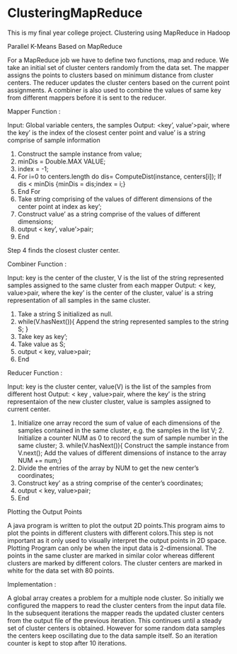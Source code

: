 # ClusteringMapReduce

This is my final year college project.
Clustering using MapReduce in Hadoop


Parallel K-Means Based on MapReduce 
 
 
For a MapReduce job we have to define two functions, map and reduce. We take an initial set of cluster centers randomly from the data set. The mapper assigns the points to clusters based on minimum distance from cluster centers. The reducer updates the cluster centers based on the current point assignments. A combiner is also used to combine the values of same key from different mappers before it is sent to the reducer. 
 
 
Mapper Function : 
 
Input: Global variable centers, the samples 
Output: <key’, value’>pair, where the key’ is the index of the closest center point and value’ is a string comprise of sample information  
1.	Construct the sample instance from value;  
2.	minDis = Double.MAX VALUE;  
3.	index = -1;  
4.	For i=0 to centers.length do  dis= ComputeDist(instance, centers[i]); If dis < minDis {minDis = dis;index = i;} 
5.	End For 
6.	Take string comprising of the values of different dimensions of the center point at index as key’; 
7.	Construct value’ as a string comprise of the values of different dimensions; 
8.	output < key’, value’>pair; 
9.	End 
 
Step 4 finds the closest cluster center. 
 
 
 
Combiner Function : 
 
Input: key is the center of the cluster, V is the list of the string represented samples assigned to the same cluster from each mapper 
Output: < key, value>pair, where the key’ is the center of the cluster, value’ is a string representation of all samples in the same cluster. 
1.	Take a string S initialized as null. 
2.	while(V.hasNext()){ 
Append the string represented samples to the string S; } 
3.	Take key as key’; 
4.	Take value as S; 
5.	output < key, value>pair; 
6.	End 
 
 
Reducer Function : 
 
Input: key is the cluster center, value(V) is the list of the samples from different host 
Output: < key , value>pair, where the key’ is the string representaion of the new cluster cluster, value is samples assigned to current center. 
1. Initialize one array record the sum of value of each dimensions of the samples contained in the same cluster, e.g. the samples in the list V; 2. Initialize a counter NUM as 0 to record the sum of sample number in the same cluster; 3. while(V.hasNext()){ 
Construct the sample instance from V.next(); 
Add the values of different dimensions of instance to the array NUM += num;} 
4.	Divide the entries of the array by NUM to get the new center’s coordinates; 
5.	Construct key’ as a string comprise of the center’s coordinates; 
6.	output < key, value>pair; 
7.	End 
 
 
 
 
 
Plotting the Output Points 
 
A java program is written to plot the output 2D points.This program aims to plot the points in different clusters with different colors.This step is not important as it only used to visually interpret the output points in 2D space. Plotting Program can only be when the input data is 2-dimensional. The points in the same cluster are marked in similar color whereas different clusters are marked by different colors. The cluster centers are marked in white for the data set with 80 points. 
 
 
Implementation : 
 
A global array creates a problem for a multiple node cluster. So initially we configured the mappers to read the cluster centers from the input data file. In the subsequent iterations the mapper reads the updated cluster centers from the output file of the previous iteration. This continues until a steady set of cluster centers is obtained. However for some random data samples the centers keep oscillating due to the data sample itself. So an iteration counter is kept to stop after 10 iterations. 

